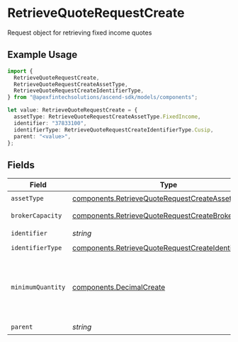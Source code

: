 # RetrieveQuoteRequestCreate

Request object for retrieving fixed income quotes

## Example Usage

```typescript
import {
  RetrieveQuoteRequestCreate,
  RetrieveQuoteRequestCreateAssetType,
  RetrieveQuoteRequestCreateIdentifierType,
} from "@apexfintechsolutions/ascend-sdk/models/components";

let value: RetrieveQuoteRequestCreate = {
  assetType: RetrieveQuoteRequestCreateAssetType.FixedIncome,
  identifier: "37833100",
  identifierType: RetrieveQuoteRequestCreateIdentifierType.Cusip,
  parent: "<value>",
};
```

## Fields

| Field                                                                                                                                                                                                                                                                                                                                                        | Type                                                                                                                                                                                                                                                                                                                                                         | Required                                                                                                                                                                                                                                                                                                                                                     | Description                                                                                                                                                                                                                                                                                                                                                  | Example                                                                                                                                                                                                                                                                                                                                                      |
| ------------------------------------------------------------------------------------------------------------------------------------------------------------------------------------------------------------------------------------------------------------------------------------------------------------------------------------------------------------ | ------------------------------------------------------------------------------------------------------------------------------------------------------------------------------------------------------------------------------------------------------------------------------------------------------------------------------------------------------------ | ------------------------------------------------------------------------------------------------------------------------------------------------------------------------------------------------------------------------------------------------------------------------------------------------------------------------------------------------------------ | ------------------------------------------------------------------------------------------------------------------------------------------------------------------------------------------------------------------------------------------------------------------------------------------------------------------------------------------------------------ | ------------------------------------------------------------------------------------------------------------------------------------------------------------------------------------------------------------------------------------------------------------------------------------------------------------------------------------------------------------ |
| `assetType`                                                                                                                                                                                                                                                                                                                                                  | [components.RetrieveQuoteRequestCreateAssetType](../../models/components/retrievequoterequestcreateassettype.md)                                                                                                                                                                                                                                             | :heavy_check_mark:                                                                                                                                                                                                                                                                                                                                           | The type of asset being evaluated in cost calculations                                                                                                                                                                                                                                                                                                       | FIXED_INCOME                                                                                                                                                                                                                                                                                                                                                 |
| `brokerCapacity`                                                                                                                                                                                                                                                                                                                                             | [components.RetrieveQuoteRequestCreateBrokerCapacity](../../models/components/retrievequoterequestcreatebrokercapacity.md)                                                                                                                                                                                                                                   | :heavy_minus_sign:                                                                                                                                                                                                                                                                                                                                           | Capacity used in determining bid and ask prices. Defaults to "AGENCY" if no value specified.                                                                                                                                                                                                                                                                 | AGENCY                                                                                                                                                                                                                                                                                                                                                       |
| `identifier`                                                                                                                                                                                                                                                                                                                                                 | *string*                                                                                                                                                                                                                                                                                                                                                     | :heavy_check_mark:                                                                                                                                                                                                                                                                                                                                           | Identifier of the asset (of the type specified in `identifier_type`).                                                                                                                                                                                                                                                                                        | 3.78331e+07                                                                                                                                                                                                                                                                                                                                                  |
| `identifierType`                                                                                                                                                                                                                                                                                                                                             | [components.RetrieveQuoteRequestCreateIdentifierType](../../models/components/retrievequoterequestcreateidentifiertype.md)                                                                                                                                                                                                                                   | :heavy_check_mark:                                                                                                                                                                                                                                                                                                                                           | The identifier type of the asset being sought                                                                                                                                                                                                                                                                                                                | CUSIP                                                                                                                                                                                                                                                                                                                                                        |
| `minimumQuantity`                                                                                                                                                                                                                                                                                                                                            | [components.DecimalCreate](../../models/components/decimalcreate.md)                                                                                                                                                                                                                                                                                         | :heavy_minus_sign:                                                                                                                                                                                                                                                                                                                                           | A representation of a decimal value, such as 2.5. Clients may convert values into language-native decimal formats, such as Java's [BigDecimal][] or Python's [decimal.Decimal][].<br/><br/> [BigDecimal]:<br/> https://docs.oracle.com/en/java/javase/11/docs/api/java.base/java/math/BigDecimal.html<br/> [decimal.Decimal]: https://docs.python.org/3/library/decimal.html |                                                                                                                                                                                                                                                                                                                                                              |
| `parent`                                                                                                                                                                                                                                                                                                                                                     | *string*                                                                                                                                                                                                                                                                                                                                                     | :heavy_check_mark:                                                                                                                                                                                                                                                                                                                                           | The parent resource where this order will be created. Format: accounts/{account_id}                                                                                                                                                                                                                                                                          |                                                                                                                                                                                                                                                                                                                                                              |